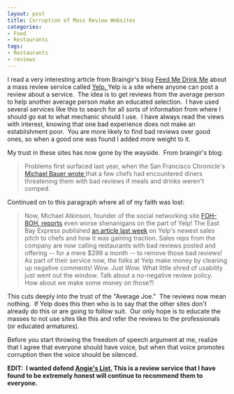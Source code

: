 ```yaml
---
layout: post
title: Corruption of Mass Review Websites
categories:
- Food
- Restaurants
tags:
- Restaurants
- reviews
---
```

<p style="text-align: left;">I read a very interesting article from Braingir's blog <a href="http://feedmedrinkme.blogspot.com/" target="_blank">Feed Me Drink Me</a> about a mass review service called <a href="http://www.yelp.com/" target="_blank">Yelp. </a>Yelp is a site where anyone can post a review about a service.&nbsp; The idea is to get reviews from the average person to help another average person make an educated selection.&nbsp; I have used several services like this to search for all sorts of information from where I should go eat to what mechanic should I use.&nbsp; I have always read the views with interest, knowing that one bad experience does not make an establishment poor.&nbsp; You are more likely to find bad reviews over good ones, so when a good one was found I added more weight to it.</p>
<p style="text-align: left;">My trust in these sites has now gone by the wayside.&nbsp; From braingir's blog:</p>

<blockquote>
<p style="text-align: left;">Problems first surfaced last year, when the San Francisco Chronicle's <a href="http://www.sfgate.com/cgi-bin/blogs/sfgate/detail?blogid=26&amp;entry_id=28020">Michael Bauer wrote </a>that a few chefs had encountered diners threatening them with bad reviews if meals and drinks weren't comped.</p>
</blockquote>
<p style="text-align: left;">Continued on to this paragraph where all of my faith was lost:</p>

<blockquote>
<p style="text-align: left;">Now, Michael Atkinson, founder of the social networking site <a href="http://www.fohboh.com/profiles/blog/show?id=1411008%3ABlogPost%3A265524">FOH-BOH, reports</a> even worse shenanigans on the part of Yelp! The East Bay Express published <a href="http://www.eastbayexpress.com/gyrobase/yelp_and_the_business_of_extortion_2_0/Content?oid=927491&amp;page=1">an article last week</a> on Yelp's newest sales pitch to chefs and how it was gaining traction. Sales reps from the company are now calling restaurants with bad reviews posted and offering -- for a mere $299 a month -- to remove those bad reviews! As part of their service now, the folks at Yelp make money by cleaning up negative comments! Wow. Just Wow. What little shred of usability just went out the window. Talk about a no-negative review policy. How about we make some money on those?!</p>
</blockquote>
<p style="text-align: left;">This cuts deeply into the trust of the "Average Joe."&nbsp; The reviews now mean nothing.&nbsp; If Yelp does this then who is to say that the other sites don't already do this or are going to follow suit.&nbsp; Our only hope is to educate the masses to not use sites like this and refer the reviews to the professionals (or educated armatures).</p>
<p style="text-align: left;">Before you start throwing the freedom of speech argument at me, realize that I agree that everyone should have voice, but when that voice promotes corruption then the voice should be silenced.</p>
<p style="text-align: left;"><strong>EDIT:&nbsp; I wanted defend <a href="http://www.angieslist.com/Angieslist/" target="_blank">Angie's List.</a> This is a review service that I have found to be extremely honest will continue to recommend them to everyone.</strong></p>
